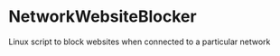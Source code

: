 NetworkWebsiteBlocker
=====================

Linux script to block websites when connected to a particular network
